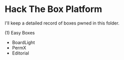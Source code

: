 # Hack The Box Platform

I'll keep a detailed record of boxes pwned in this folder.

(1) Easy Boxes

- BoardLight
- PermX
- Editorial